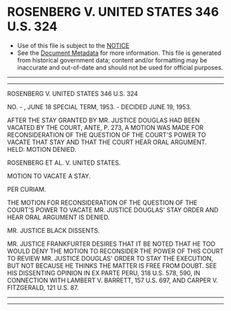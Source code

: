 ---
---

# ROSENBERG V. UNITED STATES 346 U.S. 324

* Use of this file is subject to the [NOTICE](https://github.com/publicdocs/notice/blob/master/NOTICE)
* See the [Document Metadata](../../../) for more information.
  This file is generated from historical government data; content and/or formatting may be inaccurate and out-of-date and should not be used for official purposes.

----------
----------

ROSENBERG V. UNITED STATES 346 U.S. 324

NO. - , JUNE 18 SPECIAL TERM, 1953.  - DECIDED JUNE 19, 1953.

AFTER THE STAY GRANTED BY MR. JUSTICE DOUGLAS HAD BEEN VACATED BY THE COURT, ANTE, P. 273, A MOTION WAS MADE FOR RECONSIDERATION OF THE QUESTION OF THE COURT'S POWER TO VACATE THAT STAY AND THAT THE COURT HEAR ORAL ARGUMENT.  HELD:  MOTION DENIED.

ROSENBERG ET AL. V. UNITED STATES.

MOTION TO VACATE A STAY.

PER CURIAM.

THE MOTION FOR RECONSIDERATION OF THE QUESTION OF THE COURT'S POWER TO VACATE MR. JUSTICE DOUGLAS' STAY ORDER AND HEAR ORAL ARGUMENT IS DENIED.

MR. JUSTICE BLACK DISSENTS.

MR. JUSTICE FRANKFURTER DESIRES THAT IT BE NOTED THAT HE TOO WOULD DENY THE MOTION TO RECONSIDER THE POWER OF THIS COURT TO REVIEW MR. JUSTICE DOUGLAS' ORDER TO STAY THE EXECUTION, BUT NOT BECAUSE HE THINKS THE MATTER IS FREE FROM DOUBT.  SEE HIS DISSENTING OPINION IN EX PARTE PERU, 318 U.S. 578, 590, IN CONNECTION WITH LAMBERT V. BARRETT, 157 U.S. 697, AND CARPER V. FITZGERALD, 121 U.S. 87.


----------
----------

